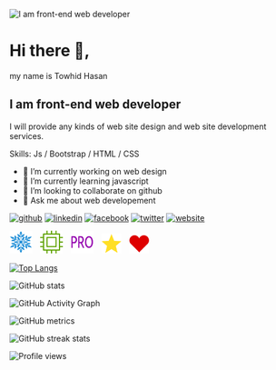 ![I am front-end web developer ](https://images.pexels.com/photos/3888151/pexels-photo-3888151.jpeg?auto=compress&cs=tinysrgb&dpr=2&h=650&w=940)


# Hi there 👋, 
my name is Towhid Hasan
## I am front-end web developer 


I will provide any kinds of web site design and web site development services.


Skills: Js / Bootstrap / HTML / CSS

- 🔭 I’m currently working on web design 
- 🌱 I’m currently learning javascript 
- 👯 I’m looking to collaborate on github 
- 💬 Ask me about web developement 


[<img src='https://cdn.jsdelivr.net/npm/simple-icons@3.0.1/icons/github.svg' alt='github' height='40'>](https://github.com/towhidhasan01)  [<img src='https://cdn.jsdelivr.net/npm/simple-icons@3.0.1/icons/linkedin.svg' alt='linkedin' height='40'>](https://www.linkedin.com/in/https://www.linkedin.com/in/towhidhasan01//)  [<img src='https://cdn.jsdelivr.net/npm/simple-icons@3.0.1/icons/facebook.svg' alt='facebook' height='40'>](https://www.facebook.com/https://www.facebook.com/towhid.hasan.01)  [<img src='https://cdn.jsdelivr.net/npm/simple-icons@3.0.1/icons/twitter.svg' alt='twitter' height='40'>](https://twitter.com/https://twitter.com/Towhidhasan01)  [<img src='https://cdn.jsdelivr.net/npm/simple-icons@3.0.1/icons/icloud.svg' alt='website' height='40'>](towhidhassan.com)  

<a href='https://archiveprogram.github.com/'><img src='https://raw.githubusercontent.com/acervenky/animated-github-badges/master/assets/acbadge.gif' width='40' height='40'></a> <a href='https://docs.github.com/en/developers'><img src='https://raw.githubusercontent.com/acervenky/animated-github-badges/master/assets/devbadge.gif' width='40' height='40'></a> <a href='https://github.com/pricing'><img src='https://raw.githubusercontent.com/acervenky/animated-github-badges/master/assets/pro.gif' width='40' height='40'></a> <a href='https://stars.github.com/'><img src='https://raw.githubusercontent.com/acervenky/animated-github-badges/master/assets/starbadge.gif' width='35' height='35'></a> <a href='https://docs.github.com/en/github/supporting-the-open-source-community-with-github-sponsors'><img src='https://raw.githubusercontent.com/acervenky/animated-github-badges/master/assets/sponsorbadge.gif' width='35' height='35'></a> 

[![Top Langs](https://github-readme-stats.vercel.app/api/top-langs/?username=towhidhasan01)](https://github.com/anuraghazra/github-readme-stats)

![GitHub stats](https://github-readme-stats.vercel.app/api?username=towhidhasan01&show_icons=true&count_private=true)  

![GitHub Activity Graph](https://activity-graph.herokuapp.com/graph?username=towhidhasan01)  

![GitHub metrics](https://metrics.lecoq.io/towhidhasan01)  

![GitHub streak stats](https://github-readme-streak-stats.herokuapp.com/?user=towhidhasan01)  

![Profile views](https://gpvc.arturio.dev/towhidhasan01)  
